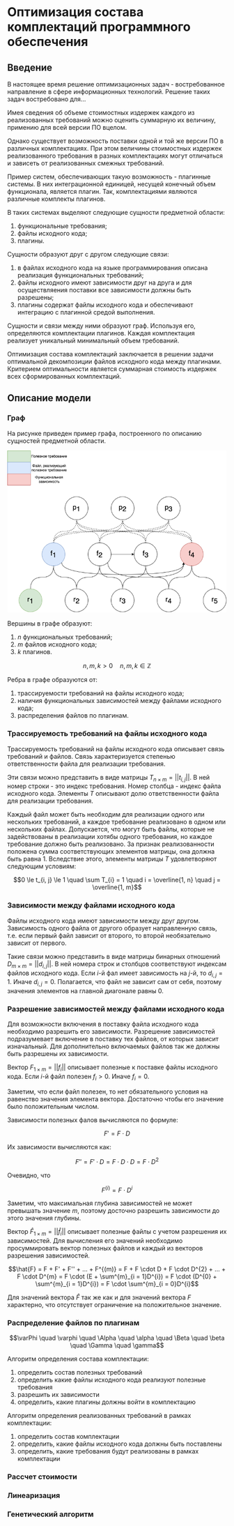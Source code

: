 # Оптимизация состава комплектаций программного обеспечения

## Введение

В настоящее время решение оптимизационных задач - востребованное направление в сфере информационных технологий. Решение таких задач востребовано для...

Имея сведения об объеме стоимостных издержек каждого из реализованных требований можно оценить суммарную их величину, примению для всей версии ПО вцелом.

Однако существует возможность поставки одной и той же версии ПО в различных комплектациях. При этом величины стоимостных издержек реализованного требования в разных комплектациях могут отличаться и зависеть от реализованных смежных требований.

Пример систем, обеспечивающих такую возможность - плагинные системы. В них интеграционной единицей, несущей конечный объем функционала, является плагин. Так, комплектациями являются различные комплекты плагинов.

В таких системах выделяют следующие сущности предметной области:

1. функциональные требования;
2. файлы исходного кода; 
3. плагины.

Сущности образуют друг с другом следующие связи:

1. в файлах исходного кода на языке программирования описана реализация функциональных требований;
2. файлы исходного имеют зависимости друг на друга и для осуществляения поставки все зависимости должны быть разрешены;
3. плагины содержат файлы исходного кода и обеспечивают интеграцию с плагинной средой выполнения.

Сущности и связи между ними образуют граф. Используя его, определяются комплектации плагинов. Каждая комплектация реализует уникальный минимальный объем требований.

Оптимизация состава комплектаций заключается в решении задачи оптимальной декомпозиции файлов исходного кода между плагинами. Критерием оптимальности является суммарная стоимость издержек всех сформированных комплектаций.

## Описание модели

### Граф

На рисунке приведен пример графа, построенного по описанию сущностей предметной области.

![alt text](images/graph.png "Граф")

Вершины в графе образуют:

1. $n$ функциональных требований;
2. $m$ файлов исходного кода;
3. $k$ плагинов.

$$n, m, k > 0 \quad n, m, k \in \mathbb{Z}$$

Ребра в графе образуются от:

1. трассируемости требований на файлы исходного кода;
2. наличия функциональных зависимостей между файлами исходного кода;
3. распределения файлов по плагинам.

### Трассируемость требований на файлы исходного кода

Трассируемость требований на файлы исходного кода описывает связь требований и файлов. Связь характеризуется степенью ответственности файла для реализации требования.

Эти связи можно представить в виде матрицы $T_{n \times m} = ||t_{i, j}||$. В ней номер строки - это индекс требования. Номер столбца - индекс файла исходного кода. Элементы $T$ описывают долю ответственности файла для реализации требования. 

Каждый файл может быть необходим для реализации одного или нескольких требований, а каждое требование реализовано в одном или нескольких файлах. Допускается, что могут быть файлы, которые не задействованы в реализации хотябы одного требования, но каждое требование должно быть реализовано. За признак реализованности положена сумма соответствующих элементов матрицы, она должна быть равна $1$. Вследствие этого, элементы матрицы $T$ удовлетворяют следующим условиям:

$$0 \le t_{i, j} \le 1 \quad \sum T_{i} = 1 \quad i = \overline{1, n} \quad j = \overline{1, m}$$

### Зависимости между файлами исходного кода

Файлы исходного кода имеют зависимости между друг другом. Зависимость одного файла от другого образует направленную связь, т.е. если первый файл зависит от второго, то второй необязательно зависит от первого.

Такие связи можно представить в виде матрицы бинарных отношений $D_{m \times m} = ||d_{i, j}||$. В ней номера строк и столбцов соответствуют индексам файлов исходного кода. Если $i$-й фал имеет зависимость на $j$-й, то $d_{i, j} = 1$. Иначе $d_{i, j} = 0$. Полагается, что файл не зависит сам от себя, поэтому значения элементов на главной диагонале равны $0$.

### Разрешение зависимостей между файлами исходного кода

Для возможности включения в поставку файла исходного кода необходимо разрешить его зависимости. Разрешение зависимостей подразумевает включение в поставку тех файлов, от которых зависит изначальный. Для дополнительно включаемых файлов так же должны быть разрешены их зависимости.

Вектор $F_{1 \times m} = ||f_{i}||$ описывает полезные к поставке файлы исходного кода. Если $i$-й файл полезен $f_{i} > 0$. Иначе $f_{i} = 0$. 

Заметим, что если файл полезен, то нет обязательного условия на равенство значения элемента вектора. Достаточно чтобы его значение было положительным числом.

Зависимости полезных фалов вычисляются по формуле:

$$F' = F \cdot D$$

Их зависимости вычисляются как:

$$F'' = F' \cdot D = F \cdot D \cdot D = F \cdot D^{2}$$

Очевидно, что

$$F^{(i)} = F \cdot D^{i}$$

Заметим, что максимальная глубина зависимостей не может превышать значение $m$, поэтому досточно разрешить зависимости до этого значения глубины.

Вектор $\hat{F}_{1 \times m} = ||\hat{f}_{i}||$ описывает полезные файлы с учетом разрешения их зависимостей. Для вычисления его значений необходимо просуммировать вектор полезных файлов и каждый из векторов разрешения зависимостей.

$$\hat{F} = F + F' + F'' + ... + F^{(m)} = F + F \cdot D + F \cdot D^{2} + ... + F \cdot D^{m} = F \cdot (E + \sum^{m}_{i = 1}D^{i}) = F \cdot (D^{0} + \sum^{m}_{i = 1}D^{i}) = F \cdot \sum^{m}_{i = 0}D^{i}$$

Для значений вектора $\hat{F}$ так же как и для значений вектора $F$ характерно, что отсутствует ограничение на положительное значение.

### Распределение файлов по плагинам



$$\varPhi \quad \varphi \quad \Alpha \quad \alpha \quad \Beta \quad \beta \quad \Gamma \quad \gamma$$

Алгоритм определения состава комплектации:

1. определить состав полезных требований
2. определить какие файлы исходного кода реализуют полезные требования
3. разрешить их зависимости
4. определить, какие плагины должны войти в комплектацию

Алгоритм определения реализованных требований в рамках комплектации:

1. определить состав комплектации
2. определить, какие файлы исходного кода должны быть поставлены
3. определить, какие требования будут реализованы в рамках комплектации

### Рассчет стоимости

### Линеаризация

### Генетический алгоритм
